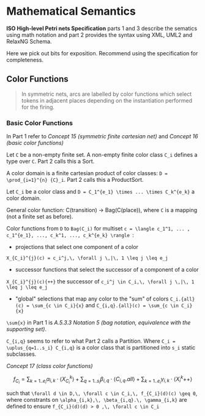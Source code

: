 # Mathematical Semantics

__ISO High-level Petri nets Specification__  parts 1 and 3 describe the sematics using math notation and part 2 provides the syntax using XML, UML2 and RelaxNG Schema.

Here we pick out bits for exposition.  Recommend using the specification for completeness.

## Color Functions

> In symmetric nets, arcs are labelled by color functions which select tokens in adjacent places depending on the instantiation performed for the firing.


### Basic Color Functions

In Part 1 refer to *Concept 15 (symmetric finite cartesian net)*
and *Concept 16 (basic color functions)*

Let ``C`` be a non-empty finite set.
 A non-empty finite color class ``C_i`` defines a type over ``C``. Part 2 calls this a Sort.

 A color domain is a finite cartesian product of color classes: ``D = \prod_{i=1}^{n} {C}_i``.
 Part 2 calls this a ProductSort.

Let ``C_i`` be a color class and ``D = C_1^{e_1} \times ... \times C_k^{e_k}`` a color domain.

General color function: C(transition) -> Bag(C(place)), where ``C`` is a mapping (not a finite set as before).

Color functions from ``D`` to  ``Bag(C_i)``
for multiset ``c = \langle c_1^1, ... , c_1^{e_1}, ..., c_k^1, ..., c_k^{e_k} \rangle ``:

  - projections that select one component of a color

  ``X_{C_i}^{j}(c) = c_i^j,\, \forall j \,|\, 1 \leq j \leq e_j``

  - successor functions that select the successor of a component of a color

  ``X_{C_i}^{j}(c){++}`` the successor of ``c_i^j \in C_i,\, \forall j \,|\, 1 \leq j \leq e_j``

  -  "global" selections that map any color to the "sum" of colors
  ``C_i.{all}(c) = \sum_{c \in C_i}{x}`` and ``C_{i,q}.{all}(c) = \sum_{c \in C_i}{x}``

``\sum{x}`` in Part 1 is *A.5.3.3 Notation 5 (bag notation, equivalence with the supporting set)*.

``C_{i,q}`` seems to refer to what Part 2 calls a Partition.
Where ``C_i = \uplus_{q=1..s_i} C_{i,q}`` is a color class that is partitioned into ``s_i`` static subclasses.

*Concept 17 (class color functions)*

```math
f_{C_i} = \sum_{k=1..e_i} {\alpha_{i,k} \cdot \langle X_{C_i}^k \rangle} +
\sum_{q=1..s_i} {\beta_{i,q} \cdot \langle C_{i,q}.all \rangle} +
\sum_{k=1..e_i} {\gamma_{i,k} \cdot \langle X_i^k{++} \rangle}
```
such that ``\forall d \in D,\, \forall c \in C_i,\, f_{C_i}(d)(c) \geq 0``,
where constrants on ``\alpha_{i,k},\, \beta_{i,q}.\, \gamma_{i,k}`` are defined to ensure
``f_{C_i}(d)(d) > 0 ,\, \forall c \in C_i``
